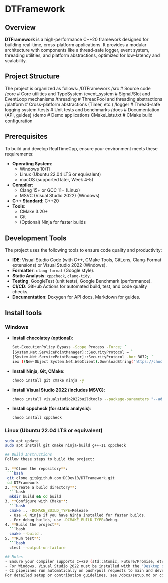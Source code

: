 # DTFramework

## Overview
**DTFramework** is a high-performance C++20 framework designed for building real-time, cross-platform applications. It provides a modular architecture with components like a thread-safe logger, event system, threading utilities, and platform abstractions, optimized for low-latency and scalability.

## Project Structure
The project is organized as follows:
/DTFramework
/src                # Source code
/core            # Core utilities and TypeSystem
/event_system    # Signal/Slot and EventLoop mechanisms
/threading       # ThreadPool and threading abstractions
/platform        # Cross-platform abstractions (Timer, etc.)
/logger          # Thread-safe logging system
/tests             # Unit tests and benchmarks
/docs              # Documentation (API, guides)
/demo              # Demo applications
CMakeLists.txt     # CMake build configuration


## Prerequisites
To build and develop RealTimeCpp, ensure your environment meets these requirements:
- **Operating System**:
  - Windows 10/11
  - Linux (Ubuntu 22.04 LTS or equivalent)
  - macOS (supported later, Week 4-5)
- **Compiler**:
  - Clang 15+ or GCC 11+ (Linux)
  - MSVC (Visual Studio 2022) (Windows)
- **C++ Standard**: C++20
- **Tools**:
  - CMake 3.20+
  - Git
  - (Optional) Ninja for faster builds

## Development Tools
The project uses the following tools to ensure code quality and productivity:
- **IDE**: Visual Studio Code (with C++, CMake Tools, GitLens, Clang-Format extensions) or Visual Studio 2022 (Windows).
- **Formatter**: `clang-format` (Google style).
- **Static Analysis**: `cppcheck`, `clang-tidy`.
- **Testing**: GoogleTest (unit tests), Google Benchmark (performance).
- **CI/CD**: GitHub Actions for automated build, test, and code quality checks.
- **Documentation**: Doxygen for API docs, Markdown for guides.

## Install tools
### Windows
- **Install chocolatey (optional)**:
  ```bash
  Set-ExecutionPolicy Bypass -Scope Process -Force; `
  [System.Net.ServicePointManager]::SecurityProtocol = `
  [System.Net.ServicePointManager]::SecurityProtocol -bor 3072; `
  iex ((New-Object System.Net.WebClient).DownloadString('https://chocolatey.org/install.ps1'))
- **Install Ninja, Git, CMake**:
  ```bash
  choco install git cmake ninja -y
- **Install Visual Studio 2022 (includes MSVC)**:
  ```bash
  choco install visualstudio2022buildtools --package-parameters "--add Microsoft.VisualStudio.Workload.VCTools"
- **Install cppcheck (for static analysis)**:
  ```bash
  choco install cppcheck
### Linux (Ubuntu 22.04 LTS or equivalent)
  ```bash
  sudo apt update
  sudo apt install git cmake ninja-build g++-11 cppcheck 

## Build Instructions
Follow these steps to build the project:

1. **Clone the repository**:
   ```bash
   git clone git@github.com:DCDev10/DTFramework.git
   cd DTFramework
2. **Create a build directory**:
    ```bash
    mkdir build && cd build
3. **Configure with CMake**:
    ```bash
    cmake .. -DCMAKE_BUILD_TYPE=Release
    - Use -G Ninja if you have Ninja installed for faster builds.
    - For debug builds, use -DCMAKE_BUILD_TYPE=Debug.
4. **Build the project**:
    ```bash
    cmake --build .
5. **Run test**:
    ```bash
    ctest --output-on-failure

## Notes
- Ensure your compiler supports C++20 (std::atomic, Future/Promise, etc.).
- For Windows, Visual Studio 2022 must be installed with the "Desktop development with C++" workload.
- CI pipelines run automatically on push/pull requests to main and develop branches.
For detailed setup or contribution guidelines, see /docs/setup.md or contact the team.